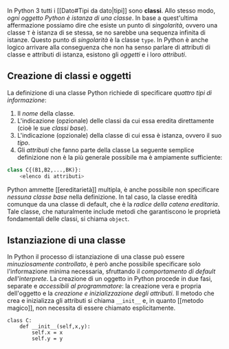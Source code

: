 In Python 3 tutti i [[Dato#Tipi da dato|tipi]] sono __classi__.
Allo stesso modo, _ogni oggetto Python è istanza di una classe_.
In base a quest'ultima affermazione possiamo dire che esiste un punto di _singolarità_, ovvero una classe `T` è istanza di se stessa, se no sarebbe una sequenza infinita di istanze.
Questo punto di _singolarità_ è la classe `type`.
In Python è anche logico arrivare alla conseguenza che non ha senso parlare di attributi di classe e attributi di istanza, esistono gli _oggetti_ e i loro _attributi_.

## Creazione di classi e oggetti
La definizione di una classe Python richiede di specificare _quattro tipi di informazione_:
1. Il _nome_ della classe.
2. L'indicazione (opzionale) delle classi da cui essa eredita direttamente (cioè le sue _classi base_).
3. L'indicazione (opzionale) della classe di cui essa è istanza, ovvero il suo _tipo_.
4. Gli _attributi_ che fanno parte della classe
La seguente semplice definizione non è la più generale possibile ma è ampiamente sufficiente:
```python
class C{(B1,B2,...,BK)}:
	<elenco di attributi>
```
Python ammette [[ereditarietà]] multipla, è anche possibile non specificare _nessuna classe base_ nella definizione.
In tal caso, la classe eredità comunque da una classe di default, che è la _radice della catena ereditaria_.
Tale classe, che naturalmente include metodi che garantiscono le proprietà fondamentali delle classi, si chiama `object`.

## Istanziazione di una classe
In Python il processo di istanziazione di una classe può essere _minuziosamente controllato_, è però anche possibile specificare solo l'informazione minima necessaria, sfruttando il _comportamento di default dell'interprete_.
La creazione di un oggetto in Python procede in due fasi, separate e _accessibili al programmatore_: la creazione vera e propria dell'oggetto e la _creazione e inizializzazione degli attributi_.
Il metodo che crea e inizializza gli attributi si chiama `__init__` e, in quanto [[metodo magico]], non necessita di essere chiamato esplicitamente.
```jupyter
class C:
	def __init__(self,x,y):
		self.x = x
		self.y = y
```
